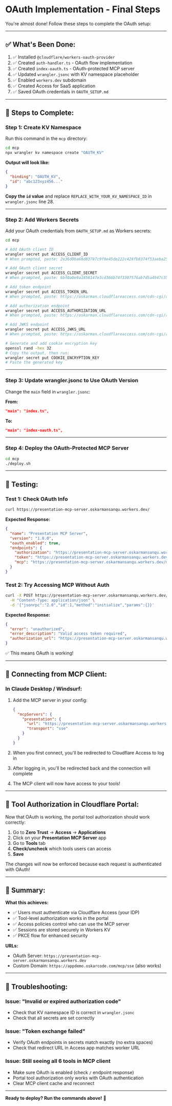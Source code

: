 # OAuth Implementation - Final Steps

You're almost done! Follow these steps to complete the OAuth setup:

---

## ✅ **What's Been Done:**

1. ✅ Installed `@cloudflare/workers-oauth-provider`
2. ✅ Created `auth-handler.ts` - OAuth flow implementation  
3. ✅ Created `index-oauth.ts` - OAuth-protected MCP server
4. ✅ Updated `wrangler.jsonc` with KV namespace placeholder
5. ✅ Enabled `workers.dev` subdomain
6. ✅ Created Access for SaaS application
7. ✅ Saved OAuth credentials in `OAUTH_SETUP.md`

---

## 🚀 **Steps to Complete:**

### **Step 1: Create KV Namespace**

Run this command in the `mcp` directory:

```bash
cd mcp
npx wrangler kv namespace create "OAUTH_KV"
```

**Output will look like:**
```json
{
  "binding": "OAUTH_KV",
  "id": "abc123xyz456..."
}
```

**Copy the `id` value** and replace `REPLACE_WITH_YOUR_KV_NAMESPACE_ID` in `wrangler.jsonc` line 28.

---

### **Step 2: Add Workers Secrets**

Add your OAuth credentials from `OAUTH_SETUP.md` as Workers secrets:

```bash
cd mcp

# Add OAuth client ID
wrangler secret put ACCESS_CLIENT_ID
# When prompted, paste: 2e36d0ba68d83787c9f0e45de222c428fb8374f53aeba25acdbeb45bf08e4e46

# Add OAuth client secret
wrangler secret put ACCESS_CLIENT_SECRET
# When prompted, paste: 6bf0a0e9a1856147e3cd366b74f3307576ab7d5a4947c357760e35ef54ea22da

# Add token endpoint
wrangler secret put ACCESS_TOKEN_URL
# When prompted, paste: https://oskarman.cloudflareaccess.com/cdn-cgi/access/sso/oidc/2e36d0ba68d83787c9f0e45de222c428fb8374f53aeba25acdbeb45bf08e4e46/token

# Add authorization endpoint
wrangler secret put ACCESS_AUTHORIZATION_URL
# When prompted, paste: https://oskarman.cloudflareaccess.com/cdn-cgi/access/sso/oidc/2e36d0ba68d83787c9f0e45de222c428fb8374f53aeba25acdbeb45bf08e4e46/authorization

# Add JWKS endpoint
wrangler secret put ACCESS_JWKS_URL
# When prompted, paste: https://oskarman.cloudflareaccess.com/cdn-cgi/access/sso/oidc/2e36d0ba68d83787c9f0e45de222c428fb8374f53aeba25acdbeb45bf08e4e46/jwks

# Generate and add cookie encryption key
openssl rand -hex 32
# Copy the output, then run:
wrangler secret put COOKIE_ENCRYPTION_KEY
# Paste the generated key
```

---

### **Step 3: Update wrangler.jsonc to Use OAuth Version**

Change the `main` field in `wrangler.jsonc`:

**From:**
```json
"main": "index.ts",
```

**To:**
```json
"main": "index-oauth.ts",
```

---

### **Step 4: Deploy the OAuth-Protected MCP Server**

```bash
cd mcp
./deploy.sh
```

---

## 🧪 **Testing:**

### **Test 1: Check OAuth Info**

```bash
curl https://presentation-mcp-server.oskarmansanqu.workers.dev/
```

**Expected Response:**
```json
{
  "name": "Presentation MCP Server",
  "version": "1.0.0",
  "oauth_enabled": true,
  "endpoints": {
    "authorization": "https://presentation-mcp-server.oskarmansanqu.workers.dev/authorize",
    "token": "https://presentation-mcp-server.oskarmansanqu.workers.dev/token",
    "mcp": "https://presentation-mcp-server.oskarmansanqu.workers.dev/mcp/sse"
  }
}
```

### **Test 2: Try Accessing MCP Without Auth**

```bash
curl -X POST https://presentation-mcp-server.oskarmansanqu.workers.dev/mcp/sse \
  -H "Content-Type: application/json" \
  -d '{"jsonrpc":"2.0","id":1,"method":"initialize","params":{}}'
```

**Expected Response:**
```json
{
  "error": "unauthorized",
  "error_description": "Valid access token required",
  "authorization_url": "https://presentation-mcp-server.oskarmansanqu.workers.dev/authorize"
}
```

✅ This means OAuth is working!

---

## 🔌 **Connecting from MCP Client:**

### **In Claude Desktop / Windsurf:**

1. Add the MCP server in your config:
   ```json
   {
     "mcpServers": {
       "presentation": {
         "url": "https://presentation-mcp-server.oskarmansanqu.workers.dev/mcp/sse",
         "transport": "sse"
       }
     }
   }
   ```

2. When you first connect, you'll be redirected to Cloudflare Access to log in

3. After logging in, you'll be redirected back and the connection will complete

4. The MCP client will now have access to your tools!

---

## 🎯 **Tool Authorization in Cloudflare Portal:**

Now that OAuth is working, the portal tool authorization should work correctly:

1. Go to **Zero Trust** → **Access** → **Applications**
2. Click on your **Presentation MCP Server** app
3. Go to **Tools** tab
4. **Check/uncheck** which tools users can access
5. **Save**

The changes will now be enforced because each request is authenticated with OAuth!

---

## 📝 **Summary:**

**What this achieves:**
- ✅ Users must authenticate via Cloudflare Access (your IDP)
- ✅ Tool-level authorization works in the portal
- ✅ Access policies control who can use the MCP server
- ✅ Sessions are stored securely in Workers KV
- ✅ PKCE flow for enhanced security

**URLs:**
- OAuth Server: `https://presentation-mcp-server.oskarmansanqu.workers.dev`
- Custom Domain: `https://appdemo.oskarcode.com/mcp/sse` (also works)

---

## 🐛 **Troubleshooting:**

### Issue: "Invalid or expired authorization code"
- Check that KV namespace ID is correct in `wrangler.jsonc`
- Check that all secrets are set correctly

### Issue: "Token exchange failed"
- Verify OAuth endpoints in secrets match exactly (no extra spaces)
- Check that redirect URL in Access app matches worker URL

### Issue: Still seeing all 6 tools in MCP client
- Make sure OAuth is enabled (check `/` endpoint response)
- Portal tool authorization only works with OAuth authentication
- Clear MCP client cache and reconnect

---

**Ready to deploy? Run the commands above!** 🚀
